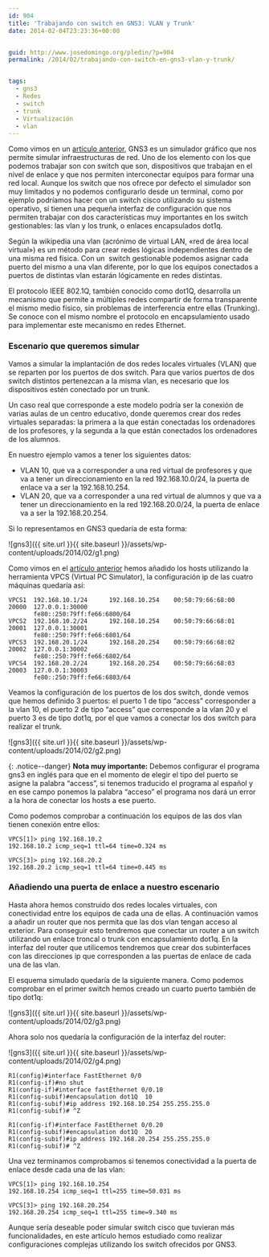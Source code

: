 ```yaml
---
id: 904
title: 'Trabajando con switch en GNS3: VLAN y Trunk'
date: 2014-02-04T23:23:36+00:00


guid: http://www.josedomingo.org/pledin/?p=904
permalink: /2014/02/trabajando-con-switch-en-gns3-vlan-y-trunk/


tags:
  - gns3
  - Redes
  - switch
  - trunk
  - Virtualización
  - vlan
---
```

Como vimos en un [artículo anterior](http://www.josedomingo.org/pledin/2013/11/gns3-anadiendo-hosts-a-nuestras-topologias/), GNS3 es un simulador gráfico que nos permite simular infraestructuras de red. Uno de los elemento con los que podemos trabajar son con switch que son, dispositivos que trabajan en el nivel de enlace y que nos permiten interconectar equipos para formar una red local. Aunque los switch que nos ofrece por defecto el simulador son muy limitados y no podemos configurarlo desde un terminal, como por ejemplo podríamos hacer con un switch cisco utilizando su sistema operativo, sí tienen una pequeña interfaz de configuración que nos permiten trabajar con dos características muy importantes en los switch gestionables: las vlan y los trunk, o enlaces encapsulados dot1q.

Según la wikipedia una vlan (acrónimo de virtual LAN, «red de área local virtual») es un método para crear redes lógicas independientes dentro de una misma red física. Con un  switch gestionable podemos asignar cada puerto del mismo a una vlan diferente, por lo que los equipos conectados a puertos de distintas vlan estarán lógicamente en redes distintas.

El protocolo IEEE 802.1Q, también conocido como dot1Q, desarrolla un mecanismo que permite a múltiples redes compartir de forma transparente el mismo medio físico, sin problemas de interferencia entre ellas (Trunking). Se conoce con el mismo nombre el protocolo en encapsulamiento usado para implementar este mecanismo en redes Ethernet.
  
### Escenario que queremos simular

Vamos a simular la implantación de dos redes locales virtuales (VLAN) que se reparten por los puertos de dos switch. Para que varios puertos de dos switch distintos pertenezcan a la misma vlan, es necesario que los dispositivos estén conectado por un trunk.

Un caso real que corresponde a este modelo podría ser la conexión de varias aulas de un centro educativo, donde queremos crear dos redes virtuales separadas: la primera a la que están conectadas los ordenadores de los profesores, y la segunda a la que están conectados los ordenadores de los alumnos.

En nuestro ejemplo vamos a tener los siguientes datos:

* VLAN 10, que va a corresponder a una red virtual de profesores y que va a tener un direccionamiento en la red 192.168.10.0/24, la puerta de enlace va a ser la 192.168.10.254.
* VLAN 20, que va a corresponder a una red virtual de alumnos y que va a tener un direccionamiento en la red 192.168.20.0/24, la puerta de enlace va a ser la 192.168.20.254.

Si lo representamos en GNS3 quedaría de esta forma:

![gns3]({{ site.url }}{{ site.baseurl }}/assets/wp-content/uploads/2014/02/g1.png)

Como vimos en el [artículo anterior](http://www.josedomingo.org/pledin/2013/11/gns3-anadiendo-hosts-a-nuestras-topologias/) hemos añadido los hosts utilizando la herramienta VPCS (Virtual PC Simulator), la configuración ip de las cuatro máquinas quedaría así:

    VPCS1  192.168.10.1/24      192.168.10.254    00:50:79:66:68:00  20000  127.0.0.1:30000
           fe80::250:79ff:fe66:6800/64
    VPCS2  192.168.10.2/24      192.168.10.254    00:50:79:66:68:01  20001  127.0.0.1:30001
           fe80::250:79ff:fe66:6801/64
    VPCS3  192.168.20.1/24      192.168.20.254    00:50:79:66:68:02  20002  127.0.0.1:30002
           fe80::250:79ff:fe66:6802/64
    VPCS4  192.168.20.2/24      192.168.20.254    00:50:79:66:68:03  20003  127.0.0.1:30003
           fe80::250:79ff:fe66:6803/64

Veamos la configuración de los puertos de los dos switch, donde vemos que hemos definido 3 puertos: el puerto 1 de tipo &#8220;access&#8221; corresponder a la vlan 10, el puerto 2 de tipo &#8220;access&#8221; que corresponde a la vlan 20 y el puerto 3 es de tipo dot1q, por el que vamos a conectar los dos switch para realizar el trunk.

![gns3]({{ site.url }}{{ site.baseurl }}/assets/wp-content/uploads/2014/02/g2.png)

{: .notice--danger}
**Nota muy importante:** Debemos configurar el programa gns3 en inglés para que en el momento de elegir el tipo del puerto se asigne la palabra &#8220;access&#8221;, si tenemos traducido el programa al español y en ese campo ponemos la palabra &#8220;acceso&#8221; el programa nos dará un error a la hora de conectar los hosts a ese puerto.

Como podemos comprobar a continuación los equipos de las dos vlan tienen conexión entre ellos:

    VPCS[1]> ping 192.168.10.2   
    192.168.10.2 icmp_seq=1 ttl=64 time=0.324 ms

    VPCS[3]> ping 192.168.20.2
    192.168.20.2 icmp_seq=1 ttl=64 time=0.445 ms

### Añadiendo una puerta de enlace a nuestro escenario

Hasta ahora hemos construido dos redes locales virtuales, con conectividad entre los equipos de cada una de ellas. A continuación vamos a añadir un router que nos permita que las dos vlan tengan acceso al exterior. Para conseguir esto tendremos que conectar un router a un switch utilizando un enlace troncal o trunk con encapsulamiento dot1q. En la interfaz del router que utilicemos tendremos que crear dos subinterfaces con las direcciones ip que corresponden a las puertas de enlace de cada una de las vlan.

El esquema simulado quedaría de la siguiente manera. Como podemos comprobar en el primer switch hemos creado un cuarto puerto también de tipo dot1q:

![gns3]({{ site.url }}{{ site.baseurl }}/assets/wp-content/uploads/2014/02/g3.png)

Ahora solo nos quedaría la configuración de la interfaz del router:
  
![gns3]({{ site.url }}{{ site.baseurl }}/assets/wp-content/uploads/2014/02/g4.png)

    R1(config)#interface FastEthernet 0/0 
    R1(config-if)#no shut 
    R1(config-if)#interface fastEthernet 0/0.10     
    R1(config-subif)#encapsulation dot1Q  10 
    R1(config-subif)#ip address 192.168.10.254 255.255.255.0 
    R1(config-subif)# ^Z 

    R1(config-if)#interface FastEthernet 0/0.20     
    R1(config-subif)#encapsulation dot1Q  20 
    R1(config-subif)#ip address 192.168.20.254 255.255.255.0 
    R1(config-subif)# ^Z

Una vez terminamos comprobamos si tenemos conectividad a la puerta de enlace desde cada una de las vlan:

    VPCS[1]> ping 192.168.10.254
    192.168.10.254 icmp_seq=1 ttl=255 time=50.031 ms
    
    VPCS[3]> ping 192.168.20.254
    192.168.20.254 icmp_seq=1 ttl=255 time=9.340 ms

Aunque sería deseable poder simular switch cisco que tuvieran más funcionalidades, en este artículo hemos estudiado como realizar configuraciones complejas utilizando los switch ofrecidos por GNS3.

<!-- AddThis Advanced Settings generic via filter on the_content -->

<!-- AddThis Share Buttons generic via filter on the_content -->